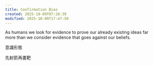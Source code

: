 ```yaml
---
title: Confirmation Bias
created: 2025-10-09T07:28:39
modified: 2025-10-09T17:47:50
---
```


As humans we look for evidence to prove our already existing ideas far more than we consider evidence that goes against our beliefs.

意識形態

先射箭再畫靶
